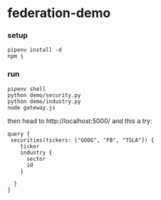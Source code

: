 # federation-demo

### setup
```
pipenv install -d
npm i
```

### run
```
pipenv shell
python demo/security.py
python demo/industry.py
node gateway.js
```
then head to http://localhost:5000/ and this a try:
```
query {
 securities(tickers: ["GOOG", "FB", "TSLA"]) {
    ticker
    industry {
      sector
      id
    }
   
  }
}
``` 

